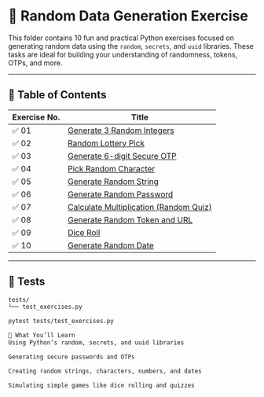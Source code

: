 # 🎲 Random Data Generation Exercise

This folder contains 10 fun and practical Python exercises focused on generating random data using the `random`, `secrets`, and `uuid` libraries. These tasks are ideal for building your understanding of randomness, tokens, OTPs, and more.

---

## 📄 Table of Contents

| Exercise No. | Title                                                                 |
|--------------|------------------------------------------------------------------------|
| ✅ 01         | [Generate 3 Random Integers](./Exercise01%20(Generate%203%20Random%20Integers).py) |
| ✅ 02         | [Random Lottery Pick](./Exercise02%20(Random%20Lottery%20Pick).py)     |
| ✅ 03         | [Generate 6-digit Secure OTP](./Exercise03%20(Generate%206%20digit%20Random%20Secure%20OTP).py) |
| ✅ 04         | [Pick Random Character](./Exercise04%20(Pick%20Random%20Character).py) |
| ✅ 05         | [Generate Random String](./Exercise05%20(Generate%20Random%20String).py) |
| ✅ 06         | [Generate Random Password](./Exercise06%20(Generate%20Random%20Password).py) |
| ✅ 07         | [Calculate Multiplication (Random Quiz)](./Exercise07%20(Calculate%20Multiplication).py) |
| ✅ 08         | [Generate Random Token and URL](./Exercise08%20(Generate%20Random%20Token%20and%20URL).py) |
| ✅ 09         | [Dice Roll](./Exercise09%20(Dice%20Roll).py)                           |
| ✅ 10         | [Generate Random Date](./Exercise10%20(Generate%20Random%20Date).py)   |

---

## 🧪 Tests

```bash
tests/
└── test_exercises.py

pytest tests/test_exercises.py

🧠 What You’ll Learn
Using Python’s random, secrets, and uuid libraries

Generating secure passwords and OTPs

Creating random strings, characters, numbers, and dates

Simulating simple games like dice rolling and quizzes